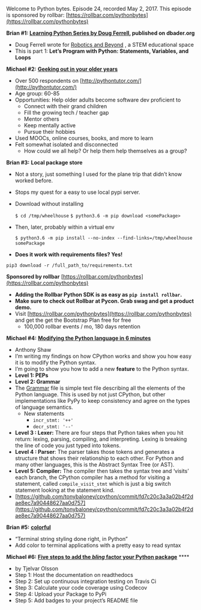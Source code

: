 Welcome to Python bytes. Episode 24, recorded May 2, 2017. This episode is sponsored by rollbar: [https://rollbar.com/pythonbytes](https://rollbar.com/pythonbytes)

**Brian #1: [Learning Python Series by Doug Ferrell](https://dbader.org/blog/python-intro-statements-variables-and-loops), published on dbader.org**

- Doug Ferrell wrote for [Robotics and Beyond](https://roboticsandbeyond.org/) , a STEM educational space
- This is part 1: **Let’s Program with Python: Statements, Variables, and Loops**

**Michael #2:** [**Geeking out in your older years**](http://www.pgbovine.net/publications/older-adults-learning-programming_CHI-2017.pdf)

- Over 500 respondents on [http://pythontutor.com/](http://pythontutor.com/)
- Age group: 60-85
- Opportunities: Help older adults become software dev proficient to
  - Connect with their grand children
  - Fill the growing tech / teacher gap
  - Mentor others
  - Keep mentally active
  - Pursue their hobbies
- Used MOOCs, online courses, books, and more to learn
- Felt somewhat isolated and disconnected
  - How could we all help? Or help them help themselves as a group?

**Brian #3:** **Local package store**

- Not a story, just something I used for the plane trip that didn’t know worked before.
- Stops my quest for a easy to use local pypi server.
- Download without installing

  `$ cd /tmp/wheelhouse` 
  `$ python3.6 -m pip download <somePackage>` 

- Then, later, probably within a virtual env

  `$ python3.6 -m pip install --no-index --find-links=/tmp/wheelhouse somePackage`  

- **Does it work with requirements files? Yes!**

`pip3 download -r /full_path_to/requirements.txt`

**Sponsored by rollbar** [https://rollbar.com/pythonbytes](https://rollbar.com/pythonbytes)

- **Adding the Rollbar Python SDK is as easy as `pip install rollbar`.**
- **Make sure to check out Rollbar at Pycon. Grab swag and get a product demo.** 
- Visit [https://rollbar.com/pythonbytes](https://rollbar.com/pythonbytes) and get the get the Bootstrap Plan free for free
  - 100,000 rollbar events / mo, 180 days retention

**Michael #4:** [**Modifying the Python language in 6 minutes**](https://hackernoon.com/modifying-the-python-language-in-7-minutes-b94b0a99ce14)

- Anthony Shaw
- I’m writing my findings on how CPython works and show you how easy it is to modify the Python syntax.
- I’m going to show you how to add a new **feature** to the Python syntax.
- **Level 1: PEPs**
- **Level 2: Grammar**
- The [Grammar](https://github.com/python/cpython/blob/v3.6.1/Grammar/Grammar) file is simple text file describing all the elements of the Python language. This is used by not just CPython, but other implementations like PyPy to keep consistency and agree on the types of language semantics.
  - New statements
      - `incr_stmt: '++'`
      - `decr_stmt: '--'`
- **Level 3 : Lexer:** There are four steps that Python takes when you hit return: lexing, parsing, compiling, and interpreting. Lexing is breaking the line of code you just typed into tokens.
- **Level 4 : Parser**: The parser takes those tokens and generates a structure that shows their relationship to each other. For Python and many other languages, this is the Abstract Syntax Tree (or AST). 
- **Level 5: Compiler:**  The compiler then takes the syntax tree and ‘visits’ each branch, the CPython compiler has a method for visiting a statement, called `compile_visit_stmt` which is just a big switch statement looking at the statement kind.
- [https://github.com/tonybaloney/cpython/commit/fd7c20c3a3a02b4f2dae8ec7a90448627aa0d757](https://github.com/tonybaloney/cpython/commit/fd7c20c3a3a02b4f2dae8ec7a90448627aa0d757)


**Brian #5:** [**colorful**](https://github.com/timofurrer/colorful)

- “Terminal string styling done right, in Python”
- Add color to terminal applications with a pretty easy to read syntax

**Michael #6:** [**Five steps to add the _bling_ factor your Python package**](https://www.reddit.com/r/Python/comments/65v1kx/five_steps_to_add_the_bling_factor_your_python/) ****

- by Tjelvar Olsson
- Step 1: Host the documentation on readthedocs
- Step 2: Set up continuous integration testing on Travis Ci
- Step 3: Calculate your code coverage using Codecov
- Step 4: Upload your Package to PyPi
- Step 5: Add badges to your project’s README file
